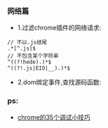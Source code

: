 ### 网络篇

- 1.过滤chrome插件的网络请求:

````
// 不以.js结尾
.*[^.js]$
// 不包含某个字符串
^((?!hede).)*$
^((?!.js|EIO|__).)*$
````

- 2.dom绑定事件,查找源码函数:


### ps:
- [chrome的35个调试小技巧](http://www.cnblogs.com/agileai/p/5167993.html)

